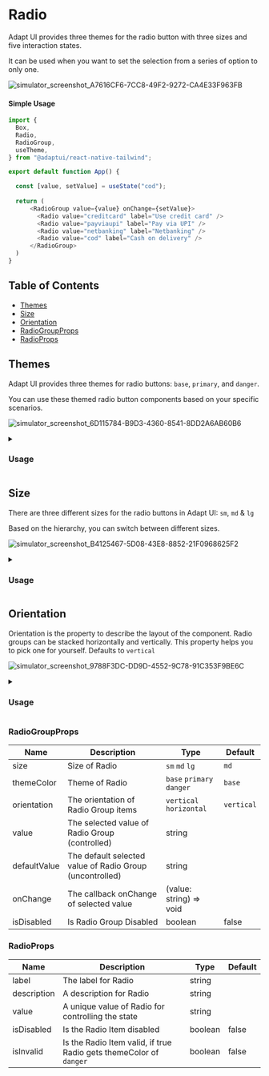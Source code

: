 # Radio

Adapt UI provides three themes for the radio button with three sizes and five
interaction states.

It can be used when you want to set the selection from a series of option to
only one.

![simulator_screenshot_A7616CF6-7CC8-49F2-9272-CA4E33F963FB](https://user-images.githubusercontent.com/35562287/203497847-8277987b-870b-4552-acd4-43eb6835b896.png)

#### Simple Usage

```js
import {
  Box,
  Radio,
  RadioGroup,
  useTheme,
} from "@adaptui/react-native-tailwind";

export default function App() {

  const [value, setValue] = useState("cod");
    
  return (
      <RadioGroup value={value} onChange={setValue}>
        <Radio value="creditcard" label="Use credit card" />
        <Radio value="payviaupi" label="Pay via UPI" />
        <Radio value="netbanking" label="Netbanking" />
        <Radio value="cod" label="Cash on delivery" />
      </RadioGroup>
  )
}

```

## Table of Contents

- [Themes](#themes)
- [Size](#size)
- [Orientation](#orientation)
- [RadioGroupProps](#radiogroupprops)
- [RadioProps](#radioprops)

## Themes

Adapt UI provides three themes for radio buttons: `base`, `primary`, and
`danger`.

You can use these themed radio button components based on your specific
scenarios.

![simulator_screenshot_6D115784-B9D3-4360-8541-8DD2A6AB60B6](https://user-images.githubusercontent.com/35562287/203498297-b22cd3a2-f949-42d7-aad8-cea46ba42e3c.png)

<details>

<summary>
  <h3>Usage</h3>
</summary>
  
```js
import { RadioGroup, Radio, Box, useTheme } from "@adaptui/react-native-tailwind"
export default function App() {
  const tailwind = useTheme();
  return (
    <>
      <Box style={tailwind.style("my-2")}>
        <RadioGroup>
          <Radio label="Breakfast" value="Breakfast" />
          <Radio label="Dinner" value="Dinner" />
          <Radio label="Breakfast and Dinner" value="Breakfast&Dinner" />
        </RadioGroup>
      </Box>
      <Box style={tailwind.style("my-2")}>
        <RadioGroup themeColor="primary">
          <Radio label="System" value="system" />
          <Radio label="Dark" value="dark" />
          <Radio label="Light" value="light" />
        </RadioGroup>
      </Box>
      <Box style={tailwind.style("my-2")}>
        <RadioGroup themeColor="danger">
          <Radio label="Default" value="default" />
          <Radio label="Comfortable" value="comfortable" />
          <Radio label="Compact" value="compact" />
        </RadioGroup>
      </Box>
    </>
  )
}

```
</details>

## Size

There are three different sizes for the radio buttons in Adapt UI: `sm`, `md` &
`lg`

Based on the hierarchy, you can switch between different sizes.

![simulator_screenshot_B4125467-5D08-43E8-8852-21F0968625F2](https://user-images.githubusercontent.com/35562287/203498129-f78cadba-3b00-4792-95c0-6328a80ce7c9.png)

<details>

<summary>
  <h3>Usage</h3>
</summary>
  
```js
import { RadioGroup, Radio, Box, useTheme } from "@adaptui/react-native-tailwind"
export default function App() {
  const tailwind = useTheme();
  return (
    <>
      <Box style={tailwind.style("my-2")}>
        <RadioGroup size="sm">
          <Radio label="Auto" value="auto" />
          <Radio label="Dark" value="dark" />
          <Radio label="Light" value="light" />
        </RadioGroup>
      </Box>
      <Box style={tailwind.style("my-2")}>
        <RadioGroup themeColor="danger">
          <Radio label="Auto" value="auto" />
          <Radio label="Dark" value="dark" />
          <Radio label="Light" value="light" />
        </RadioGroup>
      </Box>
      <Box style={tailwind.style("my-2")}>
        <RadioGroup size="lg" themeColor="primary">
          <Radio label="Auto" value="auto" />
          <Radio label="Dark" value="dark" />
          <Radio label="Light" value="light" />
        </RadioGroup>
      </Box>
    </>
  )
}
```
</details>

## Orientation

Orientation is the property to describe the layout of the component. 
Radio groups can be stacked horizontally and vertically. This property helps you to pick one for yourself. Defaults to `vertical` 

![simulator_screenshot_9788F3DC-DD9D-4552-9C78-91C353F9BE6C](https://user-images.githubusercontent.com/35562287/203501195-36bae197-e9b3-4211-8035-ecb07410146a.png)

<details>

<summary>
  <h3>Usage</h3>
</summary>
  
```js
import {
  Box,
  Radio,
  RadioGroup,
  useTheme,
} from "@adaptui/react-native-tailwind";

export default function App() {

  const [value, setValue] = useState("cod");
    
  return (
    <RadioGroup orientation="horizontal" value={value} onChange={setValue}>
      <Radio value="private" label="Private Sector" />
      <Radio value="public" label="Public Sector" />
      <Radio value="freelancer" label="Freelancer" />
      <Radio value="business" label="Business" />
    </RadioGroup>
  )
}
```
</details>

### RadioGroupProps

| Name         | Description                                              | Type                      | Default    |
|--------------|----------------------------------------------------------|---------------------------|------------|
| size         | Size of Radio                                            | `sm` `md` `lg`            | `md`       |
| themeColor   | Theme of Radio                                           | `base` `primary` `danger` | `base`     |
| orientation  | The orientation of Radio Group items                     | `vertical` `horizontal`   | `vertical` |
| value        | The selected value of Radio Group (controlled)           | string                    |            |
| defaultValue | The default selected value of Radio Group (uncontrolled) | string                    |            |
| onChange     | The callback onChange of selected value                  | (value: string) => void   |            |
| isDisabled   | Is Radio Group Disabled                                  | boolean                   | false      |

### RadioProps

| Name        | Description                                                        | Type    | Default |
|-------------|--------------------------------------------------------------------|---------|---------|
| label       | The label for Radio                                                | string  |         |
| description | A description for Radio                                            | string  |         |
| value       | A unique value of Radio for controlling the state                  | string  |         |
| isDisabled  | Is the Radio Item disabled                                         | boolean | false   |
| isInvalid   | Is the Radio Item valid, if true Radio gets themeColor of `danger` | boolean | false   |

